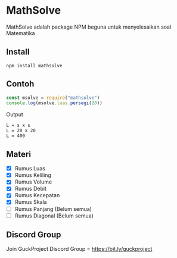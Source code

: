 # MathSolve
MathSolve adalah package NPM beguna untuk menyelesaikan soal Matematika
## Install
```npm install mathsolve```
## Contoh
```js
const msolve = require("mathsolve")
console.log(msolve.luas.persegi(20))
```
Output
```
L = s x s
L = 20 x 20
L = 400
```
## Materi
- [X] Rumus Luas
- [X] Rumus Keliling
- [X] Rumus Volume
- [X] Rumus Debit
- [X] Rumus Kecepatan
- [X] Rumus Skala
- [ ] Rumus Panjang (Belum semua)
- [ ] Rumus Diagonal (Belum semua)
## Discord Group
Join GuckProject Discord Group = https://bit.ly/guckproject
